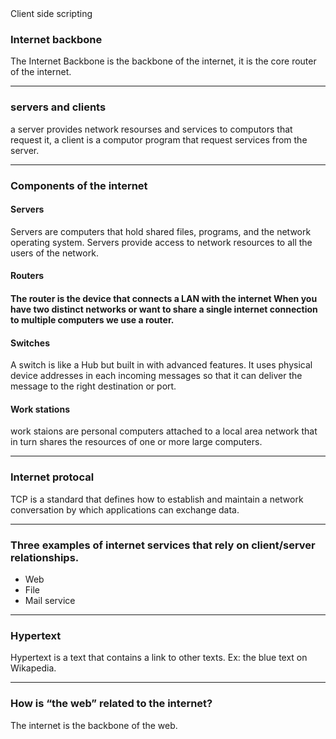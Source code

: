 <!DOCTYPE html>
<html>
<head>
Client side scripting
</head>
<body>

<h3>Internet backbone</h3>
<p>The Internet Backbone is the backbone of the internet, it is the core router of the internet.</p>

---

<h3>servers and clients</h3>
<p>a server provides network resourses and services to computors that request it, a client is a computor program that request services from the server.</p>

---

<h3>Components of the internet</h3>
<h4>Servers</h4>
<p>Servers are computers that hold shared files, programs, and the network operating system. Servers provide access to network resources to all the users of the network.</p>
<h4>Routers<h4>
<p>The router is the device that connects a LAN with the internet When you have two distinct networks or want to share a single internet connection to multiple computers we use a router.</p>
<h4>Switches</h4>
<p>A switch is like a Hub but built in with advanced features. It uses physical device addresses in each incoming messages so that it can deliver the message to the right destination or port.</p>
<h4>Work stations</h4>
<p>work staions are personal computers attached to a local area network that in turn shares the resources of one or more large computers.</p>

---

<h3>Internet protocal</h3>
<p>TCP is a standard that defines how to establish and maintain a network conversation by which applications can exchange data.</p>

---
  
<h3>Three examples of internet services that rely on client/server relationships.</h3>
  
- Web
- File
- Mail service  
  
---
  
<h3>Hypertext</h3>
<p>Hypertext is a text that contains a link to other texts. Ex: the blue text on Wikapedia.</p>

---

<h3>How is “the web” related to the internet?</h3>
<p>The internet is the backbone of the web.</p>

</body>
</html>
